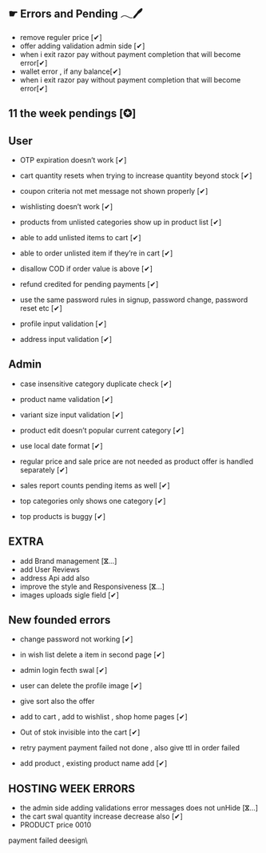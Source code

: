 ☛ Errors and Pending 𓂃🖊
------------------------


- remove reguler price [✔]
- offer adding validation admin side [✔]
- when i exit razor pay without payment completion that will become error[✔]
- wallet error , if any balance[✔]
- when i exit razor pay without payment completion that will become error[✔]


11 the week pendings [✪]
------------------------

 User 
------

- OTP expiration doesn’t work [✔]

- cart quantity resets when trying to increase quantity beyond stock [✔]
- coupon criteria not met message not shown properly  [✔]
- wishlisting doesn’t work [✔]
- products from unlisted categories show up in product list [✔] 
- able to add unlisted items to cart [✔] 
- able to order unlisted item if they’re in cart [✔]
- disallow COD if order value is above [✔]
- refund credited for pending payments [✔]
- use the same password rules in signup, password change, password reset etc [✔]
- profile input validation [✔]
- address input validation [✔]

 Admin
-------

- case insensitive category duplicate check [✔]  
- product name validation  [✔]
- variant size input validation  [✔]
- product edit doesn’t popular current category  [✔]
- use local date format [✔]
- regular price and sale price are not needed as product offer is handled separately  [✔]
- sales report counts pending items as well [✔]


- top categories only shows one category [✔] 
- top products is buggy [✔]



 EXTRA
-------

- add Brand management [ⴵ...]
- add User Reviews  
- address Api add also 
- improve the style and Responsiveness [ⴵ...]
- images uploads sigle field [✔]



 New founded errors
--------------------

- change password not working [✔]
- in wish list delete a item in second page [✔]
- admin login fecth swal [✔]
- user can delete the profile image [✔]
- give sort also the offer 


- add to cart , add to wishlist , shop home pages [✔]

- Out of stok invisible into the cart [✔]

- retry payment payment failed not done , also give ttl in order failed 

- add product , existing product name add  [✔]




HOSTING  WEEK ERRORS
---------------------

- the admin side adding validations error messages does not unHide  [ⴵ...]
- the cart swal quantity increase decrease also [✔]
- PRODUCT price 0010 






payment failed deesign\
